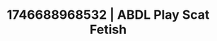 ---
categories:
- Dirty inner voice
- AI-generated
- BookTok after dark
- Virtual lover intimacy
- Hands-on body
- ASMR
- Delicate restraint
- Cosplay
image: /assets/images/1746688968532.jpg
layout: post
seo:
  description: Featured content with exclusive Scat Fetish, ABDL Play. HD images available.
  keywords: Scat Fetish, ABDL Play
  og_image: /assets/images/1746688968532.jpg
  schema_type: VisualArtwork
tags:
- ABDL Play
- Scat Fetish
- '#1746688968532'
title: 1746688968532 | ABDL Play Scat Fetish
---